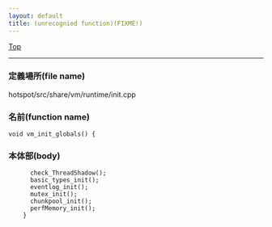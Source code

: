 ```yaml
---
layout: default
title: (unrecognied function)(FIXME!)
---
```

[Top](../index.html)

--- 
### 定義場所(file name)
hotspot/src/share/vm/runtime/init.cpp

### 名前(function name)
```
void vm_init_globals() {
```

### 本体部(body)
```
	  check_ThreadShadow();
	  basic_types_init();
	  eventlog_init();
	  mutex_init();
	  chunkpool_init();
	  perfMemory_init();
	}
	
```


